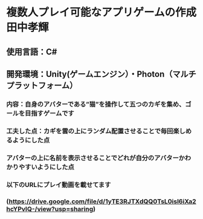 # 複数人プレイ可能なアプリゲームの作成      田中孝輝
## 使用言語：C#
## 開発環境：Unity(ゲームエンジン）・Photon（マルチプラットフォーム）
### 内容：自身のアバターである”猫”を操作して五つのカギを集め、ゴールを目指すゲームです
### 工夫した点：カギを雲の上にランダム配置させることで毎回楽しめるようにした点
###             アバターの上に名前を表示させることでどれが自分のアバターかわかりやすいようにした点
### 以下のURLにプレイ動画を載せてます
### (https://drive.google.com/file/d/1yTE3RJTXdQQ0TsL0isl6iXa2hcYPvIQ-/view?usp=sharing)
